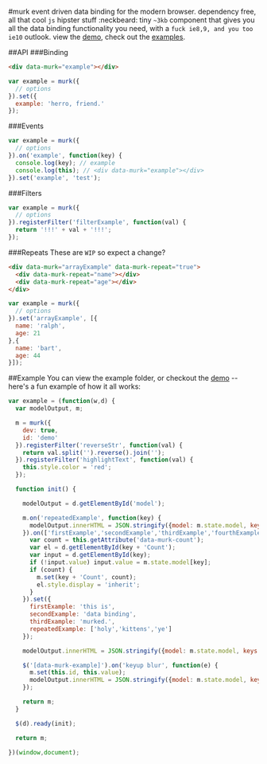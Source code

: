 #murk
event driven data binding for the modern browser. dependency free, all that cool `js` hipster stuff :neckbeard: tiny `~3kb` component that gives you all the data binding functionality you need, with a `fuck ie8,9, and you too ie10` outlook. view the [demo](http://dhigginbotham.github.io/murk), check out the [examples](https://github.com/dhigginbotham/murk/blob/master/examples/build/js/basic-example.js). 

##API
###Binding
```html
<div data-murk="example"></div>
```
```js
var example = murk({
  // options
}).set({
  example: 'herro, friend.'
});
```
###Events
```js
var example = murk({
  // options
}).on('example', function(key) {
  console.log(key); // example
  console.log(this); // <div data-murk="example"></div>
}).set('example', 'test');
```
###Filters
```js
var example = murk({
  // options
}).registerFilter('filterExample', function(val) {
  return '!!!' + val + '!!!';
});
```
###Repeats
These are `WIP` so expect a change?

```html
<div data-murk="arrayExample" data-murk-repeat="true">
  <div data-murk-repeat="name"></div>
  <div data-murk-repeat="age"></div>
</div>
```
```js
var example = murk({
  // options
}).set('arrayExample', [{
  name: 'ralph',
  age: 21
},{
  name: 'bart',
  age: 44
}]);
```
##Example
You can view the example folder, or checkout the [demo](http://dhigginbotham.github.io/murk) -- here's a fun example of how it all works:

```js
var example = (function(w,d) {
  var modelOutput, m;

  m = murk({
    dev: true,
    id: 'demo'
  }).registerFilter('reverseStr', function(val) {
    return val.split('').reverse().join('');
  }).registerFilter('highlightText', function(val) {
    this.style.color = 'red';
  });

  function init() {

    modelOutput = d.getElementById('model');

    m.on('repeatedExample', function(key) {
      modelOutput.innerHTML = JSON.stringify({model: m.state.model, keys: m.state.keys},null,2);
    }).on(['firstExample','secondExample','thirdExample','fourthExample'], function(key) {
      var count = this.getAttribute('data-murk-count');
      var el = d.getElementById(key + 'Count');
      var input = d.getElementById(key);
      if (!input.value) input.value = m.state.model[key];
      if (count) {
        m.set(key + 'Count', count);
        el.style.display = 'inherit';
      }
    }).set({
      firstExample: 'this is',
      secondExample: 'data binding',
      thirdExample: 'murked.',
      repeatedExample: ['holy','kittens','ye']
    });

    modelOutput.innerHTML = JSON.stringify({model: m.state.model, keys: m.state.keys},null,2);

    $('[data-murk-example]').on('keyup blur', function(e) {
      m.set(this.id, this.value); 
      modelOutput.innerHTML = JSON.stringify({model: m.state.model, keys: m.state.keys},null,2);
    });

    return m;
  }

  $(d).ready(init);

  return m;

})(window,document);
```